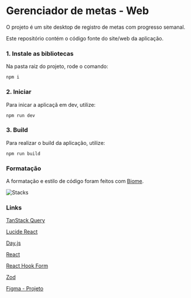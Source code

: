 # Gerenciador de metas - Web

O projeto é um site desktop de registro de metas com progresso semanal.

Este repositório contém o código fonte do site/web da aplicação.

### 1. Instale as bibliotecas
Na pasta raiz do projeto, rode o comando:
```
npm i
```

### 2. Iniciar 
Para inicar a aplicaçã em dev, utilize:
```
npm run dev
```

### 3. Build 
Para realizar o build da aplicação, utilize:
```
npm run build
```

### Formatação
A formatação e estilo de código foram feitos com [Biome](https://biomejs.dev/pt-br/).

![Stacks](https://skillicons.dev/icons?i=react,tailwind,ts,git,github&theme=dark)


### Links
[TanStack Query](https://tanstack.com/query/latest)

[Lucide React ](https://lucide.dev/guide/packages/lucide-react)

[Day.js](https://day.js.org/)

[React](https://react.dev/)

[React Hook Form](https://react-hook-form.com/)

[Zod](https://zod.dev/)

[Figma - Projeto](https://www.figma.com/design/RKkxHEWy634ZEYBzjZEU1n/NLW-Pocket-JS-%E2%80%A2-in.orbit-(Community)?node-id=83-5&node-type=frame&t=Uev1mlGRsv4wZfif-0)
